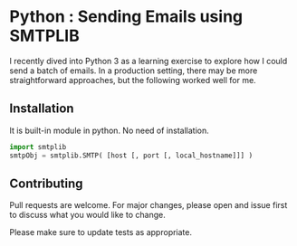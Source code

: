 # Python : Sending Emails using SMTPLIB
I recently dived into Python 3 as a learning exercise to explore how I could send a batch of emails. In a production setting, there may be more straightforward approaches, but the following worked well for me.

## Installation 
It is built-in module in python. No need of installation.

```python
import smtplib
smtpObj = smtplib.SMTP( [host [, port [, local_hostname]]] )
```

## Contributing
Pull requests are welcome. For major changes, please open and issue first to discuss what you would like to change.

Please make sure to update tests as appropriate.
